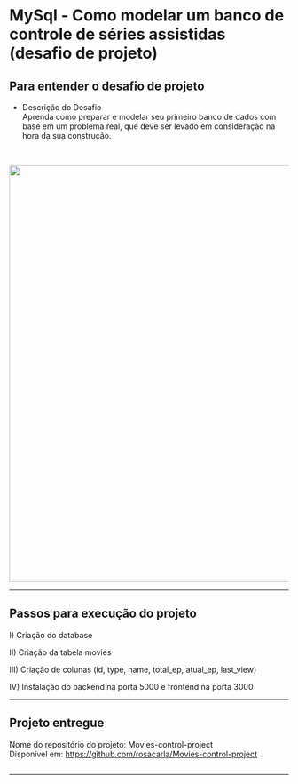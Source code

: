 # MySql - Como modelar um banco de controle de séries assistidas (desafio de projeto)

## Para entender o desafio de projeto  

* Descrição do Desafio  
Aprenda como preparar e modelar seu primeiro banco de dados com base em um 
problema real, que deve ser levado em consideração na hora da sua construção.
</br>

<p align="center">
  <img src="" width="750">
</p> 

---

## Passos para execução do projeto  

I) Criação do database  

II) Criação da tabela movies  

III) Criação de colunas (id, type, name, total_ep, atual_ep, last_view)  

IV) Instalação do backend na porta 5000 e frontend na porta 3000

---

## Projeto entregue  

Nome do repositório do projeto: Movies-control-project  
Disponível em: https://github.com/rosacarla/Movies-control-project
<p align="center"><img src=""></p>

---
